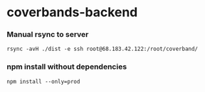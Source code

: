 # coverbands-backend

### Manual rsync to server
`rsync -avH ./dist -e ssh root@68.183.42.122:/root/coverband/`

### npm install without dependencies
`npm install --only=prod`